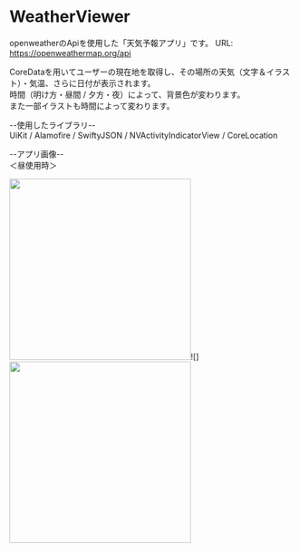 # WeatherViewer
openweatherのApiを使用した「天気予報アプリ」です。
URL: https://openweathermap.org/api
  
CoreDataを用いてユーザーの現在地を取得し、その場所の天気（文字＆イラスト）・気温、さらに日付が表示されます。   
時間（明け方・昼間 / 夕方・夜）によって、背景色が変わります。   
また一部イラストも時間によって変わります。

--使用したライブラリ--   
UiKit / Alamofire / SwiftyJSON / NVActivityIndicatorView / CoreLocation

--アプリ画像--  
＜昼使用時＞
  
<img src="https://user-images.githubusercontent.com/94460967/164005616-d288dd83-ecb2-4f6e-ad6d-be2981642f3a.png" width="320px">![]<img src="https://user-images.githubusercontent.com/94460967/164005651-bdc071fb-3e14-4329-a1c6-efb867c0a06e.png" width="320px">


